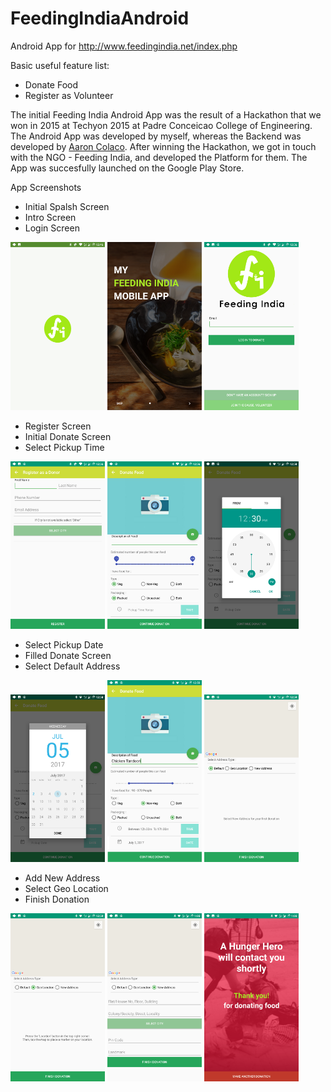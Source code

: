 # FeedingIndiaAndroid

Android App for http://www.feedingindia.net/index.php

Basic useful feature list:

 * Donate Food
 * Register as Volunteer


The initial Feeding India Android App was the result of a Hackathon that we won in 2015 at Techyon 2015 at Padre Conceicao College of Engineering.				
The Android App was developed by myself, whereas the Backend was developed by <a href="http://aaroncolaco.com/">Aaron Colaco</a>.
After winning the Hackathon, we got in touch with the NGO - Feeding India, and developed the Platform for them. The App was succesfully launched on the Google Play Store.
					


App Screenshots 
* Initial Spalsh Screen
* Intro Screen
* Login Screen 


<img src="https://github.com/AldrichMascarenhas/FeedingIndiaAndroid/blob/master/images/img_1_splash.png?raw=true" width="30%"></img> 
<img src="https://github.com/AldrichMascarenhas/FeedingIndiaAndroid/blob/master/images/img_2_intro.png?raw=true" width="30%"></img> 
<img src="https://github.com/AldrichMascarenhas/FeedingIndiaAndroid/blob/master/images/img_3_login.png?raw=true" width="30%"></img> 

* Register Screen
* Initial Donate Screen
* Select Pickup Time


<img src="https://github.com/AldrichMascarenhas/FeedingIndiaAndroid/blob/master/images/img_4_register.png?raw=true" width="30%"></img> <img src="https://github.com/AldrichMascarenhas/FeedingIndiaAndroid/blob/master/images/img_5_donate_1.png?raw=true" width="30%"></img> <img src="https://github.com/AldrichMascarenhas/FeedingIndiaAndroid/blob/master/images/img_6_donate_2.png?raw=true" width="30%"></img>

* Select Pickup Date
* Filled Donate Screen
* Select Default Address

<img src="https://github.com/AldrichMascarenhas/FeedingIndiaAndroid/blob/master/images/img_7_donate_3.png?raw=true" width="30%"></img> <img src="https://github.com/AldrichMascarenhas/FeedingIndiaAndroid/blob/master/images/img_8_donate_filled.png?raw=true" width="30%"></img> 
<img src="https://github.com/AldrichMascarenhas/FeedingIndiaAndroid/blob/master/images/img_9_add_1.png?raw=true" width="30%"></img>

* Add New Address
* Select Geo Location
* Finish Donation

<img src="https://github.com/AldrichMascarenhas/FeedingIndiaAndroid/blob/master/images/img_9_add_2.png?raw=true" width="30%"></img> 
<img src="https://github.com/AldrichMascarenhas/FeedingIndiaAndroid/blob/master/images/img_9_add_3.png?raw=true" width="30%"></img> 
<img src="https://github.com/AldrichMascarenhas/FeedingIndiaAndroid/blob/master/images/img_10_donate_finish.png?raw=true" width="30%"></img> 
